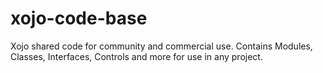 # xojo-code-base
Xojo shared code for community and commercial use. Contains Modules, Classes, Interfaces, Controls and more for use in any project.
